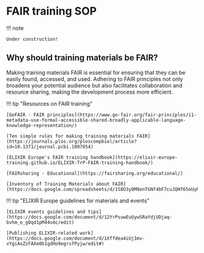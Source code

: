 # FAIR training SOP

!!! note 
    
    Under construction!

## Why should training materials be FAIR?

Making training materials FAIR is essential for ensuring that they can be easily found, accessed, and used. Adhering to FAIR principles not only broadens your potential audience but also facilitates collaboration and resource sharing, making the development process more efficient.

!!! tip "Resources on FAIR training"

    [GoFAIR - FAIR principles](https://www.go-fair.org/fair-principles/i1-metadata-use-formal-accessible-shared-broadly-applicable-language-knowledge-representation/)

    [Ten simple rules for making training materials FAIR](https://journals.plos.org/ploscompbiol/article?id=10.1371/journal.pcbi.1007854)

    [ELIXIR Europe's FAIR training handbook](https://elixir-europe-training.github.io/ELIXIR-TrP-FAIR-training-handbook/)

    [FAIRsharing - Educational](https://fairsharing.org/educational/)

    [Inventory of Training Materials about FAIR](https://docs.google.com/spreadsheets/d/1S8O3y0M9enTGNf4bF7cuJQHf65oUyRTYGSRPtynZEUk/edit#)

!!! tip "ELIXIR Europe guidelines for materials and events"

    [ELIXIR events guidelines and tips](https://docs.google.com/document/d/12YrPsuwEuUywSRaYdjUDjaq-bvhm_e_gOqd1pM44vmc/edit)

    [Publishing ELIXIR-related work](https://docs.google.com/document/d/1Xffdea4iUj1mv-vYgiAoZzFAXe0b1gdHo9egrsfPyjw/edit#)